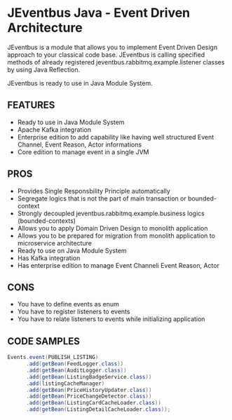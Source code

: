 # JEventbus Java - Event Driven Architecture

JEventbus is a module that allows you to implement Event Driven Design approach to your classical code base.
JEventbus is calling specified methods of already registered jeventbus.rabbitmq.example.listener classes by using Java Reflection.

JEventbus is ready to use in Java Module System.

## FEATURES

- Ready to use in Java Module System
- Apache Kafka integration
- Enterprise edition to add capability like having well structured Event Channel, Event Reason, Actor informations
- Core edition to manage event in a single JVM

## PROS

- Provides Single Responsbility Principle automatically
- Segregate logics that is not the part of main transaction or bounded-context
- Strongly decoupled jeventbus.rabbitmq.example.business logics (bounded-contexts)
- Allows you to apply Domain Driven Design to monolith application
- Allows you to be prepared for migration from monolith application to microservice architecture
- Ready to use on Java Module System
- Has Kafka integration
- Has enterprise edition to manage Event Channeli Event Reason, Actor

## CONS

- You have to define events as enum
- You have to register listeners to events
- You have to relate listeners to events while initializing application

## CODE SAMPLES
```java
Events.event(PUBLISH_LISTING)
      .add(getBean(FeedLogger.class))
      .add(getBean(AuditLogger.class))
      .add(getBean(ListingBadgeService.class))
      .add(listingCacheManager)
      .add(getBean(PriceHistoryUpdater.class))
      .add(getBean(PriceChangeDetector.class))
      .add(getBean(ListingCardCacheLoader.class))
      .add(getBean(ListingDetailCacheLoader.class));
```
